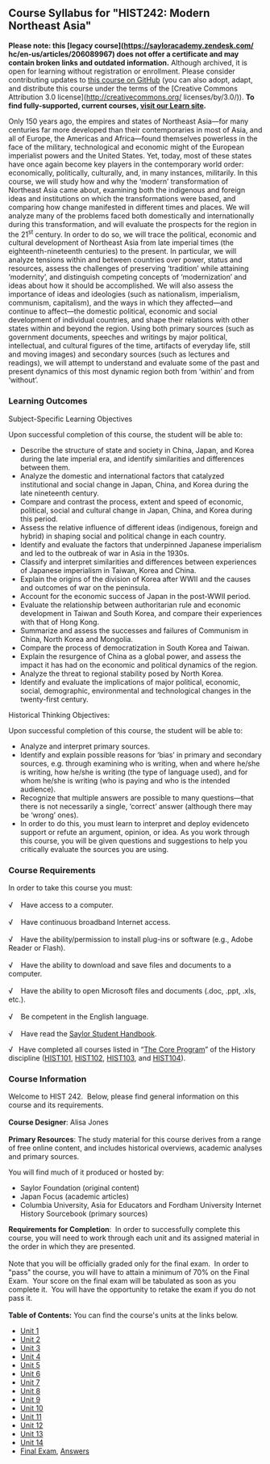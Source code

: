 Course Syllabus for "HIST242: Modern Northeast Asia"
----------------------------------------------------

**Please note: this [legacy course](https://sayloracademy.zendesk.com/
hc/en-us/articles/206089967) does not offer a certificate and may contain 
broken links and outdated information.** Although archived, it is open 
for learning without registration or enrollment. Please consider contributing 
updates to [this course on GitHub](https://github.com/saylordotorg/course_hist242) 
(you can also adopt, adapt, and distribute this course under the terms of 
the [Creative Commons Attribution 3.0 license](http://creativecommons.org/
licenses/by/3.0/)). **To find fully-supported, current courses, [visit our 
Learn site](https://learn.saylor.org).**

Only 150 years ago, the empires and states of Northeast Asia—for many
centuries far more developed than their contemporaries in most of Asia,
and all of Europe, the Americas and Africa—found themselves powerless in
the face of the military, technological and economic might of the
European imperialist powers and the United States. Yet, today, most of
these states have once again become key players in the contemporary
world order: economically, politically, culturally, and, in many
instances, militarily. In this course, we will study how and why the
‘modern’ transformation of Northeast Asia came about, examining both the
indigenous and foreign ideas and institutions on which the
transformations were based, and comparing how change manifested in
different times and places. We will analyze many of the problems faced
both domestically and internationally during this transformation, and
will evaluate the prospects for the region in the 21<sup>st</sup>
century. In order to do so, we will trace the political, economic and
cultural development of Northeast Asia from late imperial times (the
eighteenth-nineteenth centuries) to the present. In particular, we will
analyze tensions within and between countries over power, status and
resources, assess the challenges of preserving ‘tradition’ while
attaining ‘modernity’, and distinguish competing concepts of
‘modernization’ and ideas about how it should be accomplished. We will
also assess the importance of ideas and ideologies (such as nationalism,
imperialism, communism, capitalism), and the ways in which they
affected—and continue to affect—the domestic political, economic and
social development of individual countries, and shape their relations
with other states within and beyond the region. Using both primary
sources (such as government documents, speeches and writings by major
political, intellectual, and cultural figures of the time, artifacts of
everyday life, still and moving images) and secondary sources (such as
lectures and readings), we will attempt to understand and evaluate some
of the past and present dynamics of this most dynamic region both from
‘within’ and from ‘without’.

### Learning Outcomes

Subject-Specific Learning Objectives  
  
 Upon successful completion of this course, the student will be able
to:  

-   Describe the structure of state and society in China, Japan, and
    Korea during the late imperial era, and identify similarities and
    differences between them.
-   Analyze the domestic and international factors that catalyzed
    institutional and social change in Japan, China, and Korea during
    the late nineteenth century.
-   Compare and contrast the process, extent and speed of economic,
    political, social and cultural change in Japan, China, and Korea
    during this period.
-   Assess the relative influence of different ideas (indigenous,
    foreign and hybrid) in shaping social and political change in each
    country.
-   Identify and evaluate the factors that underpinned Japanese
    imperialism and led to the outbreak of war in Asia in the 1930s.
-   Classify and interpret similarities and differences between
    experiences of Japanese imperialism in Taiwan, Korea and China.
-   Explain the origins of the division of Korea after WWII and the
    causes and outcomes of war on the peninsula.
-   Account for the economic success of Japan in the post-WWII period.
-   Evaluate the relationship between authoritarian rule and economic
    development in Taiwan and South Korea, and compare their experiences
    with that of Hong Kong.
-   Summarize and assess the successes and failures of Communism in
    China, North Korea and Mongolia.
-   Compare the process of democratization in South Korea and Taiwan.
-   Explain the resurgence of China as a global power, and assess the
    impact it has had on the economic and political dynamics of the
    region.
-   Analyze the threat to regional stability posed by North Korea.
-   Identify and evaluate the implications of major political, economic,
    social, demographic, environmental and technological changes in the
    twenty-first century.

Historical Thinking Objectives:  
  
 Upon successful completion of this course, the student will be able
to:  

-   Analyze and interpret primary sources.
-   Identify and explain possible reasons for ‘bias’ in primary and
    secondary sources, e.g. through examining who is writing, when and
    where he/she is writing, how he/she is writing (the type of language
    used), and for whom he/she is writing (who is paying and who is the
    intended audience).
-   Recognize that multiple answers are possible to many questions—that
    there is not necessarily a single, ‘correct’ answer (although there
    may be ‘wrong’ ones). 
-   In order to do this, you must learn to interpret and deploy
    evidenceto support or refute an argument, opinion, or idea. As you
    work through this course, you will be given questions and
    suggestions to help you critically evaluate the sources you are
    using.

### Course Requirements

In order to take this course you must:  
    
 √    Have access to a computer.  
    
 √    Have continuous broadband Internet access.  
    
 √    Have the ability/permission to install plug-ins or software (e.g.,
Adobe Reader or Flash).  
    
 √    Have the ability to download and save files and documents to a
computer.  
    
 √    Have the ability to open Microsoft files and documents (.doc,
.ppt, .xls, etc.).  
    
 √    Be competent in the English language.  
        
 √    Have read the [Saylor Student
Handbook](http://www.saylor.org/site/wp-content/uploads/2012/05/Saylor-StudentHandbook.pdf).  
  
 √   Have completed all courses listed in “[The Core
Program](http://www.saylor.org/majors/history/)” of the History
discipline ([HIST101](http://www.saylor.org/courses/hist101/),
[HIST102](http://www.saylor.org/courses/hist102/),
[HIST103](http://www.saylor.org/courses/hist103/), and
[HIST104](http://www.saylor.org/courses/hist104/)).

### Course Information

Welcome to HIST 242.  Below, please find general information on this
course and its requirements.   
    
 **Course Designer**: Alisa Jones  
    
 **Primary Resources**: The study material for this course derives from
a range of free online content, and includes historical overviews,
academic analyses and primary sources.  
  
 You will find much of it produced or hosted by:

-   Saylor Foundation (original content)
-   Japan Focus (academic articles)
-   Columbia University, Asia for Educators and Fordham University
    Internet History Sourcebook (primary sources)   

**Requirements for Completion**:  In order to successfully complete this
course, you will need to work through each unit and its assigned
material in the order in which they are presented.   
    
 Note that you will be officially graded only for the final exam.  In
order to "pass" the course, you will have to attain a minimum of 70% on
the Final Exam.  Your score on the final exam will be tabulated as soon
as you complete it.  You will have the opportunity to retake the exam if
you do not pass it.  
    
**Table of Contents:** You can find the course's units at the links below.

- [Unit 1](https://legacy.saylor.org/hist242/Unit01/)
- [Unit 2](https://legacy.saylor.org/hist242/Unit02/)
- [Unit 3](https://legacy.saylor.org/hist242/Unit03/)
- [Unit 4](https://legacy.saylor.org/hist242/Unit04/)
- [Unit 5](https://legacy.saylor.org/hist242/Unit05/)
- [Unit 6](https://legacy.saylor.org/hist242/Unit06/)
- [Unit 7](https://legacy.saylor.org/hist242/Unit07/)
- [Unit 8](https://legacy.saylor.org/hist242/Unit08/)
- [Unit 9](https://legacy.saylor.org/hist242/Unit09/)
- [Unit 10](https://legacy.saylor.org/hist242/Unit10/)
- [Unit 11](https://legacy.saylor.org/hist242/Unit11/)
- [Unit 12](https://legacy.saylor.org/hist242/Unit12/)
- [Unit 13](https://legacy.saylor.org/hist242/Unit13/)
- [Unit 14](https://legacy.saylor.org/hist242/Unit14/)
- [Final Exam](http://saylordotorg.github.io/LegacyExams/HIST/HIST242/HIST242-FinalExam.html), [Answers](http://saylordotorg.github.io/LegacyExams/HIST/HIST242/HIST242-FinalExam-Answers.html)
